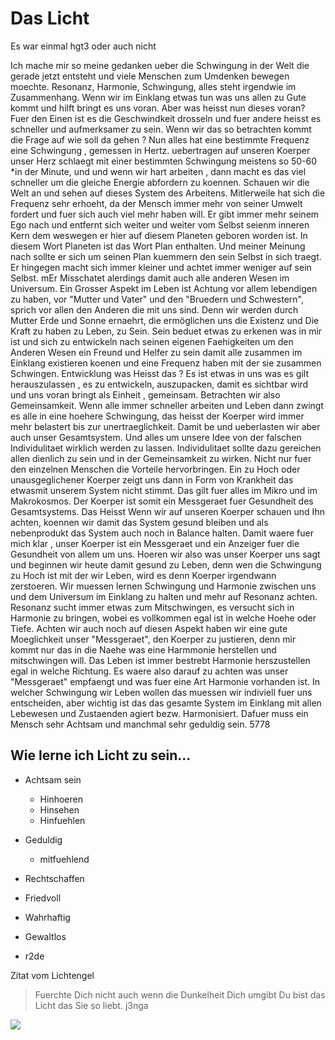﻿
# Das Licht 

Es war einmal hgt3 oder auch nicht

Ich mache mir so meine gedanken ueber die Schwingung in der Welt die gerade jetzt entsteht und viele Menschen zum Umdenken bewegen moechte. Resonanz, Harmonie, Schwingung, alles steht irgendwie im Zusammenhang. Wenn wir im Einklang etwas tun was uns allen zu Gute kommt und hilft bringt es uns voran. Aber was heisst nun dieses voran? Fuer den Einen ist es die Geschwindkeit drosseln und fuer andere heisst es schneller und aufmerksamer zu sein. Wenn wir das so betrachten kommt die Frage auf wie soll da gehen ? Nun alles hat eine bestimmte Frequenz eine Schwingung , gemessen in Hertz. uebertragen auf unseren Koerper unser Herz schlaegt mit einer bestimmten Schwingung meistens so 50-60 *in der Minute, und und wenn wir hart arbeiten , dann macht es das viel schneller um die gleiche Energie abfordern zu koennen. Schauen wir die Welt an und sehen auf dieses System des Arbeitens. Mitlerweile hat sich die Frequenz sehr erhoeht, da der Mensch immer mehr von seiner Umwelt fordert und fuer sich auch viel mehr haben will. Er gibt immer mehr seinem Ego nach und entfernt sich weiter und weiter vom Selbst seienm inneren Kern dem weswegen er hier auf diesem Planeten geboren worden ist. In diesem Wort Planeten ist das Wort Plan enthalten. Und meiner Meinung nach sollte er sich um seinen Plan kuemmern den sein Selbst in sich traegt. Er hingegen macht sich immer kleiner und achtet immer weniger auf sein Selbst. mEr Misschatet alerdings damit auch alle anderen Wesen im Universum. Ein Grosser Aspekt im Leben ist Achtung vor allem lebendigen zu haben, vor "Mutter und Vater" und den "Bruedern und Schwestern", sprich vor allen den Anderen die mit uns sind. Denn wir werden durch Mutter Erde und Sonne ernaehrt, die ermöglichen uns die Existenz und Die Kraft zu haben zu Leben, zu Sein. Sein beduet etwas zu erkenen was in mir ist und sich zu entwickeln nach seinen eigenen Faehigkeiten um den Anderen Wesen ein Freund und Helfer zu sein damit alle zusammen im Einklang existieren koenen und eine Frequenz haben mit der sie zusammen Schwingen. Entwicklung was Heisst das ? Es ist etwas in uns was es gilt herauszulassen , es zu entwickeln, auszupacken, damit es sichtbar wird und uns voran bringt als Einheit , gemeinsam. Betrachten wir also Gemeinsamkeit. Wenn alle immer schneller arbeiten und Leben dann zwingt es alle in eine hoehere Schwingung, das heisst der Koerper wird immer mehr belastert bis zur unertraeglichkeit. Damit be und ueberlasten wir aber auch unser Gesamtsystem. Und alles um unsere Idee von der falschen Individulitaet wirklich werden zu lassen. Individulitaet sollte dazu gereichen allen dienlich zu sein und in der Gemeinsamkeit zu wirken. Nicht nur fuer den einzelnen Menschen die Vorteile hervorbringen. Ein zu Hoch oder unausgeglichener Koerper zeigt uns dann in Form von Krankheit das etwasmit unserem System nicht stimmt. Das gilt fuer alles im Mikro und im Makrokosmos. Der Koerper ist somit ein Messgeraet fuer Gesundheit des Gesamtsystems. Das Heisst Wenn wir auf unseren Koerper schauen und Ihn achten, koennen wir damit das System gesund bleiben und als nebenprodukt das System auch noch in Balance halten. Damit waere fuer mich klar , unser Koerper ist ein Messgeraet und ein Anzeiger fuer die Gesundheit von allem um uns. Hoeren wir also was unser Koerper uns sagt und beginnen wir heute damit gesund zu Leben, denn wen die Schwingung zu Hoch ist mit der wir Leben, wird es denn Koerper irgendwann zerstoeren. Wir muessen lernen Schwingung und Harmonie zwischen uns und dem Universum im Einklang zu halten und mehr auf Resonanz achten. Resonanz sucht immer etwas zum Mitschwingen, es versucht sich in Harmonie zu bringen, wobei es vollkommen egal ist in welche Hoehe oder Tiefe. Achten wir auch noch auf diesen Aspekt haben wir eine gute Moeglichkeit unser "Messgeraet", den Koerper zu justieren, denn mir kommt nur das in die Naehe was eine Harmmonie herstellen und mitschwingen will. Das Leben ist immer bestrebt Harmonie herszustellen egal in welche Richtung. Es waere also darauf zu achten was unser "Messgeraet" empfaengt und was fuer eine Art Harmonie vorhanden ist. In welcher Schwingung wir Leben wollen das muessen wir indiviell fuer uns entscheiden, aber wichtig ist das das gesamte System im Einklang mit allen Lebewesen und Zustaenden agiert bezw. Harmonisiert. Dafuer muss ein Mensch sehr Achtsam und manchmal sehr geduldig sein. 5778

## Wie lerne ich Licht zu sein...

*  Achtsam sein

    *  Hinhoeren
    *  Hinsehen 
    *  Hinfuehlen

* Geduldig 
	
    * mitfuehlend

* Rechtschaffen

* Friedvoll

* Wahrhaftig 

* Gewaltlos
*  r2de

  Zitat vom Lichtengel 

> Fuerchte Dich nicht auch wenn die Dunkelheit Dich umgibt
> Du bist das Licht das Sie so liebt. j3nga


<img src="https://upload.wikimedia.org/wikipedia/commons/thumb/f/f7/Le_Grand_Saint_Michel%2C_by_Raffaello_Sanzio%2C_from_C2RMF_retouched.jpg/220px-Le_Grand_Saint_Michel%2C_by_Raffaello_Sanzio%2C_from_C2RMF_retouched.jpg"> 

 
